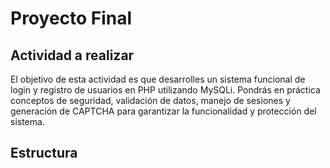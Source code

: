 # Proyecto Final

## Actividad a realizar

El objetivo de esta actividad es que desarrolles un sistema funcional de login y registro de usuarios en PHP utilizando MySQLi. Pondrás en práctica conceptos de seguridad, validación de datos, manejo de sesiones y generación de CAPTCHA para garantizar la funcionalidad y protección del sistema.


## Estructura
